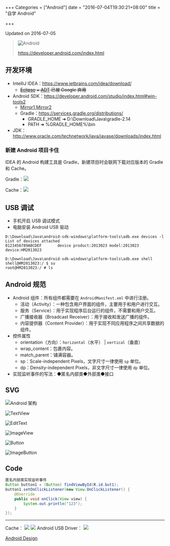 +++
Categories = ["Android"]
date = "2016-07-04T19:30:21+08:00"
title = "自学 Android"

+++

<!--more-->

Updated on 2016-07-05

> ![](/uploads/android.svg "Android")
>
> https://developer.android.com/index.html

## 开发环境
* IntelliJ IDEA：https://www.jetbrains.com/idea/download/
  * ~~[Eclipse](https://eclipse.org/downloads/eclipse-packages/) + [ADT](https://developer.android.com/studio/tools/sdk/eclipse-adt.html) 已被 Google 弃用~~
* Android SDK：https://developer.android.com/studio/index.html#win-tools2
  * [Mirror1](http://mirrors.neusoft.edu.cn/android/),[Mirror2](https://dsx.bugly.qq.com/repository/1)
  * Gradle：https://services.gradle.org/distributions/
      * GRADLE_HOME ➜ D:\Download\Java\gradle-2.14
      * PATH ➜ %GRADLE_HOME%\bin
* JDK：http://www.oracle.com/technetwork/java/javase/downloads/index.html

### 新建 Android 项目卡住
IDEA 的 Android 构建工具是 Gradle，新建项目时会联网下载对应版本的 Gradle 和 Cache。

Gradle：![](/uploads/android-gradle.png)

Cache：![](/uploads/android-cache.png)

## USB 调试
* 手机开启 USB 调试模式
* 电脑安装 Android USB 驱动

```
D:\Download\Java\android-sdk-windows\platform-tools\adb.exe devices -l
List of devices attached
0123456789ABCDEF       device product:2013023 model:2013023 device:HM2013023

D:\Download\Java\android-sdk-windows\platform-tools\adb.exe shell
shell@HM2013023:/ $ su
root@HM2013023:/ # ls
```

## Android 规范
* Android 组件：所有组件都需要在 `AndroidManifest.xml` 中进行注册。
  * 活动（Activity）：一种包含用户界面的组件，主要用于和用户进行交互。
  * 服务（Service）：用于实现程序后台运行的组件，不需要和用户交互。
  * 广播接收器（Broadcast Receiver）：用于接收和发送广播的组件。
  * 内容提供器（Content Provider）：用于实现不同应用程序之间共享数据的组件。
* 控件属性
  * orientation（方向）：`horizontal`（水平） | `vertical`（垂直）
  * wrap_content：包裹内容。
  * match_parent：铺满容器。
  * sp：Scale-independent Pixels，文字尺寸一律使用 `sp` 单位。
  * dp：Density-independent Pixels，非文字尺寸一律使用 `dp` 单位。
* 实现监听事件的写法：●匿名内部类●外部类●接口

## SVG

![](/uploads/android-architecture.svg "Android 架构")

![](/uploads/android-textview.svg "TextView")

![](/uploads/android-edittext.svg "EditText")

![](/uploads/android-imageview.svg "ImageView")

![](/uploads/android-button.svg "Button")

![](/uploads/android-imagebutton.svg "ImageButton")

## Code
```java
匿名内部类实现监听事件
Button button1 = (Button) findViewById(R.id.but1);
button1.setOnClickListener(new View.OnClickListener() {
    @Override
    public void onClick(View view) {
        System.out.println("123");
    }
});
```

---

Cache：
[![](/uploads/file-into-picture2.png)](http://ww1.sinaimg.cn/large/a038ef72gw1f5lcbds6wvj203k03k1lf "Part1")
[![](/uploads/file-into-picture2.png)](http://ww3.sinaimg.cn/large/a038ef72gw1f5lcbrppq1j203k03ku19 "Part2")
Android USB Driver：
[![](/uploads/file-into-picture2.png)](http://ww4.sinaimg.cn/large/a15b4afegw1f5l3t68pezj203k03k4qw)

[Android Design](/uploads/android-design.png "Android Design")
